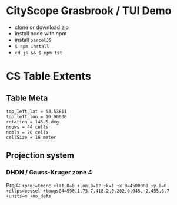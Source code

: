 # CityScope Grasbrook / TUI Demo

- clone or download zip
- install node with npm
- install `parcelJS`
- `$ npm install`
- `cd js && $ npm tst`

# CS Table Extents

## Table Meta

```
top_left_lat = 53.53811
top_left_lon = 10.00630
rotation = 145.5 deg
nrows = 44 cells
ncols = 78 cells
cellSize = 16 meter
```

## Projection system

### DHDN / Gauss-Kruger zone 4

Proj4: `+proj=tmerc +lat_0=0 +lon_0=12 +k=1 +x_0=4500000 +y_0=0 +ellps=bessel +towgs84=598.1,73.7,418.2,0.202,0.045,-2.455,6.7 +units=m +no_defs`
